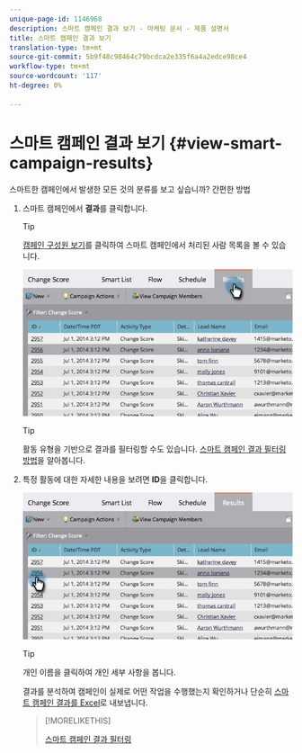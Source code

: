 ```yaml
---
unique-page-id: 1146968
description: 스마트 캠페인 결과 보기 - 마케팅 문서 - 제품 설명서
title: 스마트 캠페인 결과 보기
translation-type: tm+mt
source-git-commit: 5b9f48c98464c79bcdca2e335f6a4a2edce98ce4
workflow-type: tm+mt
source-wordcount: '117'
ht-degree: 0%

---
```



# 스마트 캠페인 결과 보기 {#view-smart-campaign-results}

스마트한 캠페인에서 발생한 모든 것의 분류를 보고 싶습니까? 간편한 방법

1. 스마트 캠페인에서 **결과**&#x200B;를 클릭합니다.

   >[!TIP]
   >
   >[캠페인 구성원 보기](/help/marketo/product-docs/core-marketo-concepts/smart-campaigns/smart-campaign-data/view-smart-campaign-members.md)를 클릭하여 스마트 캠페인에서 처리된 사람 목록을 볼 수 있습니다.

   ![](assets/image2014-9-22-11-38-10.jpg)

   >[!TIP]
   >
   >활동 유형을 기반으로 결과를 필터링할 수도 있습니다. [스마트 캠페인 결과 필터링 방법](/help/marketo/product-docs/core-marketo-concepts/smart-campaigns/smart-campaign-data/filter-smart-campaign-results.md)을 알아봅니다.

1. 특정 활동에 대한 자세한 내용을 보려면 **ID**&#x200B;을 클릭합니다.

   ![](assets/image2014-9-22-11-39-22.jpg)

   >[!TIP]
   >
   >개인 이름을 클릭하여 개인 세부 사항을 봅니다.

   결과를 분석하여 캠페인이 실제로 어떤 작업을 수행했는지 확인하거나 단순히 [스마트 캠페인 결과를 Excel](/help/marketo/product-docs/core-marketo-concepts/smart-campaigns/smart-campaign-data/export-smart-campaign-results-to-excel.md)로 내보냅니다.

   >[!MORELIKETHIS]
   >
   >[스마트 캠페인 결과 필터링](/help/marketo/product-docs/core-marketo-concepts/smart-campaigns/smart-campaign-data/filter-smart-campaign-results.md)
